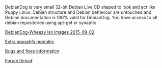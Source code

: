 DebianDog is very small 32-bit Debian Live CD shaped to look and act like Puppy Linux. Debian structure and Debian behaviour are untouched and Debian documentation is 100% valid for DebianDog. You have access to all debian repositories using apt-get or synaptic.

[DebianDog-Wheezy iso images 2015-09-02](https://github.com/DebianDog/Wheezy/releases/tag/v1.0)

[Extra squashfs modules](https://github.com/DebianDog/Wheezy/releases/tag/v0.1)

[Bugs and fixes information](https://github.com/DebianDog/Wheezy/issues/1)

[Forum thread](http://murga-linux.com/puppy/viewtopic.php?t=93225)

